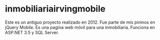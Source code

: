 # inmobiliariairvingmobile
Este es un antiguo proyecto realizado en 2012. Fue parte de mis pininos en jQuery Mobile. Es una pagina web móvil para una inmobiliaria. Funciona en ASP.NET 3.5 y SQL Server.
